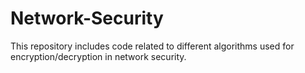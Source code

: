 # Network-Security
This  repository includes code related to different algorithms used for encryption/decryption in network security.
